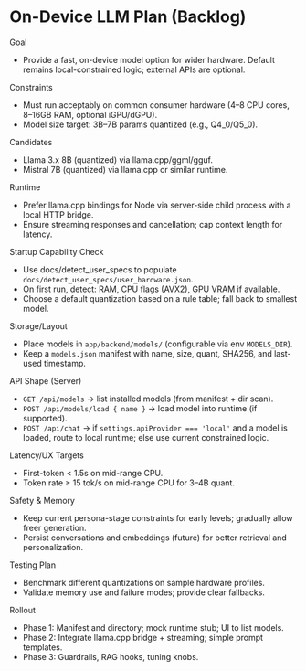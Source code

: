 # On-Device LLM Plan (Backlog)

Goal
- Provide a fast, on-device model option for wider hardware. Default remains local-constrained logic; external APIs are optional.

Constraints
- Must run acceptably on common consumer hardware (4–8 CPU cores, 8–16GB RAM, optional iGPU/dGPU).
- Model size target: 3B–7B params quantized (e.g., Q4_0/Q5_0).

Candidates
- Llama 3.x 8B (quantized) via llama.cpp/ggml/gguf.
- Mistral 7B (quantized) via llama.cpp or similar runtime.

Runtime
- Prefer llama.cpp bindings for Node via server-side child process with a local HTTP bridge.
- Ensure streaming responses and cancellation; cap context length for latency.

Startup Capability Check
- Use docs/detect_user_specs to populate `docs/detect_user_specs/user_hardware.json`.
- On first run, detect: RAM, CPU flags (AVX2), GPU VRAM if available.
- Choose a default quantization based on a rule table; fall back to smallest model.

Storage/Layout
- Place models in `app/backend/models/` (configurable via env `MODELS_DIR`).
- Keep a `models.json` manifest with name, size, quant, SHA256, and last-used timestamp.

API Shape (Server)
- `GET /api/models` → list installed models (from manifest + dir scan).
- `POST /api/models/load { name }` → load model into runtime (if supported).
- `POST /api/chat` → if `settings.apiProvider === 'local'` and a model is loaded, route to local runtime; else use current constrained logic.

Latency/UX Targets
- First-token < 1.5s on mid-range CPU.
- Token rate ≥ 15 tok/s on mid-range CPU for 3–4B quant.

Safety & Memory
- Keep current persona-stage constraints for early levels; gradually allow freer generation.
- Persist conversations and embeddings (future) for better retrieval and personalization.

Testing Plan
- Benchmark different quantizations on sample hardware profiles.
- Validate memory use and failure modes; provide clear fallbacks.

Rollout
- Phase 1: Manifest and directory; mock runtime stub; UI to list models.
- Phase 2: Integrate llama.cpp bridge + streaming; simple prompt templates.
- Phase 3: Guardrails, RAG hooks, tuning knobs.
